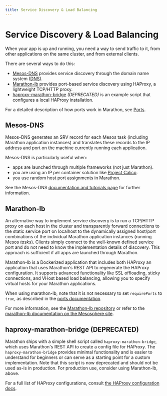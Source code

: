 ```yaml
---
title: Service Discovery & Load Balancing
---
```


# Service Discovery & Load Balancing

When your app is up and running, you need a way to send traffic to it, from other applications on the same cluster, and from external clients.

There are several ways to do this:

* [Mesos-DNS](https://github.com/mesosphere/mesos-dns) provides service discovery through the domain name system ([DNS](http://en.wikipedia.org/wiki/Domain_Name_System)).
* [Marathon-lb](https://github.com/mesosphere/marathon-lb) provides port-based service discovery using HAProxy, a lightweight TCP/HTTP proxy.
* [haproxy-marathon-bridge](https://github.com/mesosphere/marathon/blob/master/examples/haproxy-marathon-bridge) *(DEPRECATED)* is an example script that configures a local HAProxy installation.

For a detailed description of how ports work in Marathon, see [Ports](ports.html).

## Mesos-DNS

Mesos-DNS generates an SRV record for each Mesos task (including Marathon application instances) and translates these records to the IP address and port on the machine currently running each application.

Mesos-DNS is particularly useful when:

* apps are launched through multiple frameworks (not just Marathon).
* you are using an IP per container solution like [Project Calico](http://www.projectcalico.org/).
* you use random host port assignments in Marathon.

See the Mesos-DNS [documentation and tutorials page](http://mesosphere.github.io/mesos-dns/) for further information.

## Marathon-lb

An alternative way to implement service discovery is to run a TCP/HTTP proxy on each host in the cluster and transparently forward connections to the static service port on localhost to the dynamically assigned host/port combinations of the individual Marathon application instances (running Mesos *tasks*). Clients simply connect to the well-known defined service port and do not need to know the implementation details of discovery. This approach is sufficient if all apps are launched through Marathon.

Marathon-lb is a Dockerized application that includes both HAProxy an application that uses Marathon's REST API to regenerate the HAProxy configuration. It supports advanced functionality like SSL offloading, sticky connections, and VHost based load balancing, allowing you to specify virtual hosts for your Marathon applications.

When using marathon-lb, note that it is not necessary to set `requirePorts` to `true`, as described in the [ports documentation](ports.html).

For more information, see the [Marathon-lb repository](https://github.com/mesosphere/marathon-lb) or refer to the [marathon-lb documentation on the Mesosphere site](https://dcos.io/docs/1.9/usage/service-discovery/marathon-lb/).

## haproxy-marathon-bridge (DEPRECATED)

Marathon ships with a simple shell script called `haproxy-marathon-bridge`, which uses Marathon's REST API to create a config file for HAProxy. The `haproxy-marathon-bridge` provides minimal functionality and is easier to understand for beginners or can serve as a starting point for a custom implementation. Note that this script is now deprecated and should not be used as-is in production. For production use, consider using Marathon-lb, above.

For a full list of HAProxy configurations, consult [the HAProxy configuration docs](http://cbonte.github.io/haproxy-dconv/configuration-1.5.html).

